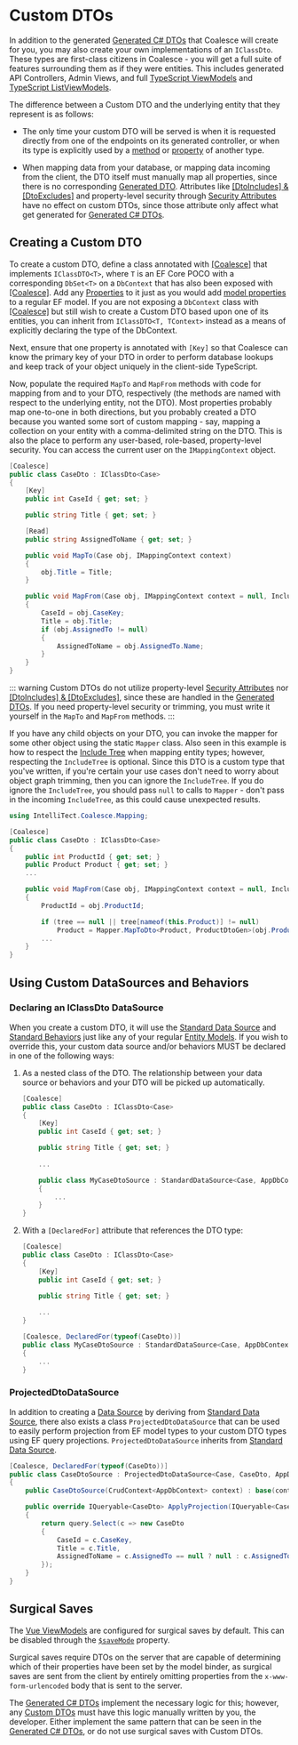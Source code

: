 # Custom DTOs

In addition to the generated [Generated C# DTOs](/stacks/agnostic/dtos.md) that Coalesce will create for you, you may also create your own implementations of an `IClassDto`. These types are first-class citizens in Coalesce - you will get a full suite of features surrounding them as if they were entities. This includes generated API Controllers, Admin Views, and full [TypeScript ViewModels](/stacks/vue/layers/viewmodels.md#viewmodels) and [TypeScript ListViewModels](/stacks/vue/layers/viewmodels.md#listviewmodels).

The difference between a Custom DTO and the underlying entity that they represent is as follows:

- The only time your custom DTO will be served is when it is requested directly from one of the endpoints on its generated controller, or when its type is explicitly used by a [method](/modeling/model-components/methods.md) or [property](../model-components/properties.md) of another type.

- When mapping data from your database, or mapping data incoming from the client, the DTO itself must manually map all properties, since there is no corresponding [Generated DTO](/stacks/agnostic/dtos.md). Attributes like [[DtoIncludes] & [DtoExcludes]](/modeling/model-components/attributes/dto-includes-excludes.md) and property-level security through [Security Attributes](/modeling/model-components/attributes/security-attribute.md) have no effect on custom DTOs, since those attribute only affect what get generated for [Generated C# DTOs](/stacks/agnostic/dtos.md).


## Creating a Custom DTO

To create a custom DTO, define a class annotated with [[Coalesce]](/modeling/model-components/attributes/coalesce.md) that implements `IClassDTO<T>`, where `T` is an EF Core POCO with a corresponding `DbSet<T>` on a `DbContext` that has also been exposed with [[Coalesce]](/modeling/model-components/attributes/coalesce.md). Add any [Properties](/modeling/model-components/properties.md) to it just as you would add [model properties](/modeling/model-components/properties.md) to a regular EF model. If you are not exposing a `DbContext` class with [[Coalesce]](/modeling/model-components/attributes/coalesce.md) but still wish to create a Custom DTO based upon one of its entities, you can inherit from `IClassDTO<T, TContext>` instead as a means of explicitly declaring the type of the DbContext.

Next, ensure that one property is annotated with `[Key]` so that Coalesce can know the primary key of your DTO in order to perform database lookups and keep track of your object uniquely in the client-side TypeScript.

Now, populate the required `MapTo` and `MapFrom` methods with code for mapping from and to your DTO, respectively (the methods are named with respect to the underlying entity, not the DTO). Most properties probably map one-to-one in both directions, but you probably created a DTO because you wanted some sort of custom mapping - say, mapping a collection on your entity with a comma-delimited string on the DTO. This is also the place to perform any user-based, role-based, property-level security. You can access the current user on the `IMappingContext` object. 

``` c#
[Coalesce]
public class CaseDto : IClassDto<Case>
{
    [Key]
    public int CaseId { get; set; }

    public string Title { get; set; }

    [Read]
    public string AssignedToName { get; set; }

    public void MapTo(Case obj, IMappingContext context)
    {
        obj.Title = Title;
    }

    public void MapFrom(Case obj, IMappingContext context = null, IncludeTree tree = null)
    {
        CaseId = obj.CaseKey;
        Title = obj.Title;
        if (obj.AssignedTo != null)
        {
            AssignedToName = obj.AssignedTo.Name;
        }
    }
}
```

::: warning
Custom DTOs do not utilize property-level [Security Attributes](/modeling/model-components/attributes/security-attribute.md) nor [[DtoIncludes] & [DtoExcludes]](/modeling/model-components/attributes/dto-includes-excludes.md), since these are handled in the [Generated DTOs](/stacks/agnostic/dtos.md). If you need property-level security or trimming, you must write it yourself in the `MapTo` and `MapFrom` methods.
:::

If you have any child objects on your DTO, you can invoke the mapper for some other object using the static `Mapper` class. Also seen in this example is how to respect the [Include Tree](/concepts/include-tree.md) when mapping entity types; however, respecting the `IncludeTree` is optional. Since this DTO is a custom type that you've written, if you're certain your use cases don't need to worry about object graph trimming, then you can ignore the `IncludeTree`. If you do ignore the `IncludeTree`, you should pass `null` to calls to `Mapper` - don't pass in the incoming `IncludeTree`, as this could cause unexpected results.

``` c#
using IntelliTect.Coalesce.Mapping;

[Coalesce]
public class CaseDto : IClassDto<Case>
{
    public int ProductId { get; set; }
    public Product Product { get; set; }
    ...

    public void MapFrom(Case obj, IMappingContext context = null, IncludeTree tree = null)
    {
        ProductId = obj.ProductId;

        if (tree == null || tree[nameof(this.Product)] != null)
            Product = Mapper.MapToDto<Product, ProductDtoGen>(obj.Product, context, tree?[nameof(this.Product)]
        ...
    }
}
```

## Using Custom DataSources and Behaviors

### Declaring an IClassDto DataSource

When you create a custom DTO, it will use the [Standard Data Source](/modeling/model-components/data-sources.md#standard-data-source) and [Standard Behaviors](/modeling/model-components/behaviors.md#standard-behaviors) just like any of your regular [Entity Models](/modeling/model-types/entities.md). If you wish to override this, your custom data source and/or behaviors MUST be declared in one of the following ways:

1. As a nested class of the DTO. The relationship between your data source or behaviors and your DTO will be picked up automatically.

    ``` c#
    [Coalesce]
    public class CaseDto : IClassDto<Case>
    {
        [Key]
        public int CaseId { get; set; }

        public string Title { get; set; }
        
        ...

        public class MyCaseDtoSource : StandardDataSource<Case, AppDbContext>
        {
            ...
        }
    }
    ```

2. With a `[DeclaredFor]` attribute that references the DTO type:

    ``` c#
    [Coalesce]
    public class CaseDto : IClassDto<Case>
    {
        [Key]
        public int CaseId { get; set; }

        public string Title { get; set; }
        
        ...
    }

    [Coalesce, DeclaredFor(typeof(CaseDto))]
    public class MyCaseDtoSource : StandardDataSource<Case, AppDbContext>
    {
        ...
    }
    ```

### ProjectedDtoDataSource

In addition to creating a [Data Source](/modeling/model-components/data-sources.md) by deriving from [Standard Data Source](/modeling/model-components/data-sources.md#standard-data-source), there also exists a class `ProjectedDtoDataSource` that can be used to easily perform projection from EF model types to your custom DTO types using EF query projections. `ProjectedDtoDataSource` inherits from [Standard Data Source](/modeling/model-components/data-sources.md#standard-data-source).

``` c#
[Coalesce, DeclaredFor(typeof(CaseDto))]
public class CaseDtoSource : ProjectedDtoDataSource<Case, CaseDto, AppDbContext>
{
    public CaseDtoSource(CrudContext<AppDbContext> context) : base(context) { }

    public override IQueryable<CaseDto> ApplyProjection(IQueryable<Case> query, IDataSourceParameters parameters)
    {
        return query.Select(c => new CaseDto
        {
            CaseId = c.CaseKey,
            Title = c.Title,
            AssignedToName = c.AssignedTo == null ? null : c.AssignedTo.Name
        });
    }
}
```

## Surgical Saves

The [Vue ViewModels](../../stacks/vue/layers/viewmodels.md) are configured for surgical saves by default. This can be disabled through the [`$saveMode`](/stacks/vue/layers/viewmodels.md#member-_savemode) property.

<!-- MARKER:surgical-saves-warning -->
Surgical saves require DTOs on the server that are capable of determining which of their properties have been set by the model binder, as surgical saves are sent from the client by entirely omitting properties from the ``x-www-form-urlencoded`` body that is sent to the server.

The [Generated C# DTOs](/stacks/agnostic/dtos.md) implement the necessary logic for this; however, any [Custom DTOs](/modeling/model-types/dtos.md) must have this logic manually written by you, the developer. Either implement the same pattern that can be seen in the [Generated C# DTOs](/stacks/agnostic/dtos.md), or do not use surgical saves with Custom DTOs.
<!-- MARKER:end-surgical-saves-warning -->